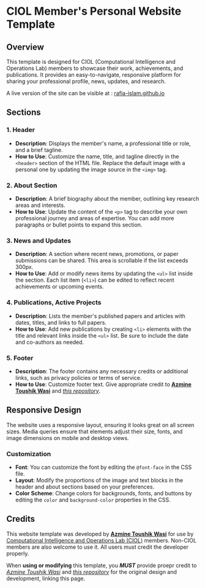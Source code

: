 # CIOL Member's Personal Website Template

## Overview
This template is designed for CIOL (Computational Intelligence and Operations Lab) members to showcase their work, achievements, and publications. It provides an easy-to-navigate, responsive platform for sharing your professional profile, news, updates, and research.

A live version of the site can be visible at : [rafia-islam.github.io](https://rafia-islam.github.io/)

## Sections

### 1. **Header**
- **Description**: Displays the member's name, a professional title or role, and a brief tagline.
- **How to Use**: Customize the name, title, and tagline directly in the `<header>` section of the HTML file. Replace the default image with a personal one by updating the image source in the `<img>` tag.

### 2. **About Section**
- **Description**: A brief biography about the member, outlining key research areas and interests.
- **How to Use**: Update the content of the `<p>` tag to describe your own professional journey and areas of expertise. You can add more paragraphs or bullet points to expand this section.

### 3. **News and Updates**
- **Description**: A section where recent news, promotions, or paper submissions can be shared. This area is scrollable if the list exceeds 300px.
- **How to Use**: Add or modify news items by updating the `<ul>` list inside the section. Each list item (`<li>`) can be edited to reflect recent achievements or upcoming events.

### 4. **Publications, Active Projects**
- **Description**: Lists the member's published papers and articles with dates, titles, and links to full papers.
- **How to Use**: Add new publications by creating `<li>` elements with the title and relevant links inside the `<ul>` list. Be sure to include the date and co-authors as needed.

### 5. **Footer**
- **Description**: The footer contains any necessary credits or additional links, such as privacy policies or terms of service.
- **How to Use**: Customize footer text. Give appropriate credit to [**Azmine Toushik Wasi**](https://azminewasi.github.io/) and [*this repository*](https://github.com/azminewasi/ciol-website-template).

## Responsive Design
The website uses a responsive layout, ensuring it looks great on all screen sizes. Media queries ensure that elements adjust their size, fonts, and image dimensions on mobile and desktop views.

### Customization
- **Font**: You can customize the font by editing the `@font-face` in the CSS file.
- **Layout**: Modify the proportions of the image and text blocks in the header and about sections based on your preferences.
- **Color Scheme**: Change colors for backgrounds, fonts, and buttons by editing the `color` and `background-color` properties in the CSS.

## Credits
This website template was developed by [**Azmine Toushik Wasi**](https://azminewasi.github.io/) for use by [Computational Intelligence and Operations Lab (CIOL)](https://ciol-sust.github.io/) members. Non-CIOL members are also welcome to use it. All users must credit the developer properly.

When **using or modifying** this template, you ***MUST*** provide proepr credit to [*Azmine Toushik Wasi*](https://azminewasi.github.io/) and [*this repository*](https://github.com/azminewasi/ciol-website-template) for the original design and development, linking this page.